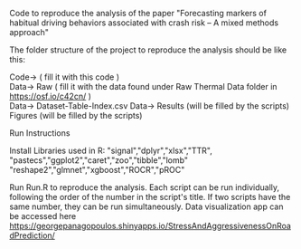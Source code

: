 
Code to reproduce the analysis of the paper "Forecasting markers of habitual driving behaviors associated with crash risk – A mixed methods approach"  <br />

The folder structure of the project to reproduce the analysis should be like this:  <br />


Code-> ( fill it with this code ) <br />
Data-> Raw ( fill it with the data found under Raw Thermal Data folder in https://osf.io/c42cn/ ) <br />
Data-> Dataset-Table-Index.csv
Data-> Results (will be filled by the scripts)
Figures (will be filled by the scripts)

Run Instructions<br />

Install Libraries used in R: 
"signal","dplyr","xlsx","TTR",
"pastecs","ggplot2","caret","zoo","tibble","lomb"
"reshape2","glmnet","xgboost","ROCR","pROC"
<br />


Run Run.R to reproduce the analysis.
Each script can be run individually, following the order of the number in the script's title. 
If two scripts have the same number, they can be run simultaneously. 
Data visualization  app can be accessed here https://georgepanagopoulos.shinyapps.io/StressAndAggressivenessOnRoadPrediction/
